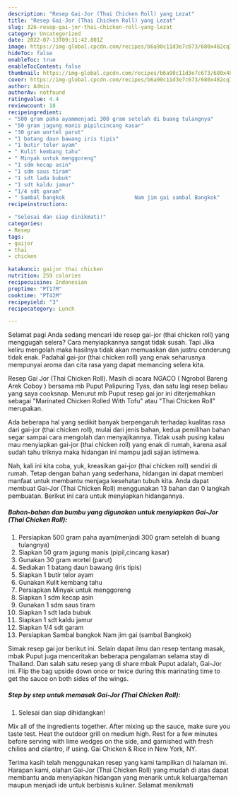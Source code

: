 ```yaml
---
description: "Resep Gai-Jor (Thai Chicken Roll) yang Lezat"
title: "Resep Gai-Jor (Thai Chicken Roll) yang Lezat"
slug: 326-resep-gai-jor-thai-chicken-roll-yang-lezat
category: Uncategorized
date: 2022-07-13T09:31:42.801Z
image: https://img-global.cpcdn.com/recipes/b6a90c11d3e7c673/680x482cq70/gai-jor-thai-chicken-roll-foto-resep-utama.jpg
hideToc: false
enableToc: true
enableTocContent: false
thumbnail: https://img-global.cpcdn.com/recipes/b6a90c11d3e7c673/680x482cq70/gai-jor-thai-chicken-roll-foto-resep-utama.jpg
cover: https://img-global.cpcdn.com/recipes/b6a90c11d3e7c673/680x482cq70/gai-jor-thai-chicken-roll-foto-resep-utama.jpg
author: Admin
authorAv: notfound
ratingvalue: 4.4
reviewcount: 18
recipeingredient:
- "500 gram paha ayammenjadi 300 gram setelah di buang tulangnya"
- "50 gram jagung manis pipilcincang kasar"
- "30 gram wortel parut"
- "1 batang daun bawang iris tipis"
- "1 butir telor ayam"
- " Kulit kembang tahu"
- " Minyak untuk menggoreng"
- "1 sdm kecap asin"
- "1 sdm saus tiram"
- "1 sdt lada bubuk"
- "1 sdt kaldu jamur"
- "1/4 sdt garam"
- " Sambal bangkok                      Nam jim gai sambal Bangkok"
recipeinstructions:

- "Selesai dan siap dinikmati!"
categories:
- Resep
tags:
- gaijor
- thai
- chicken

katakunci: gaijor thai chicken 
nutrition: 259 calories
recipecuisine: Indonesian
preptime: "PT17M"
cooktime: "PT42M"
recipeyield: "3"
recipecategory: Lunch

---
```



Selamat pagi Anda sedang mencari ide resep gai-jor (thai chicken roll) yang menggugah selera? Cara menyiapkannya sangat tidak susah. Tapi Jika keliru mengolah maka hasilnya tidak akan memuaskan dan justru cenderung tidak enak. Padahal gai-jor (thai chicken roll) yang enak seharusnya mempunyai aroma dan cita rasa yang dapat memancing selera kita.


Resep Gai Jor (Thai Chicken Roll). Masih di acara NGACO ( Ngrobol Bareng Arek Coboy ) bersama mb Puput Palipuring Tyas, dan satu lagi resep beliau yang saya cooksnap. Menurut mb Puput resep gai jor ini diterjemahkan sebagai &#34;Marinated Chicken Rolled With Tofu&#34; atau &#34;Thai Chicken Roll&#34; merupakan.

Ada beberapa hal yang sedikit banyak berpengaruh terhadap kualitas rasa dari gai-jor (thai chicken roll), mulai dari jenis bahan, kedua pemilihan bahan segar sampai cara mengolah dan menyajikannya. Tidak usah pusing kalau mau menyiapkan gai-jor (thai chicken roll) yang enak di rumah, karena asal sudah tahu triknya maka hidangan ini mampu jadi sajian istimewa.


Nah, kali ini kita coba, yuk, kreasikan gai-jor (thai chicken roll) sendiri di rumah. Tetap dengan bahan yang sederhana, hidangan ini dapat memberi manfaat untuk membantu menjaga kesehatan tubuh kita. Anda dapat membuat Gai-Jor (Thai Chicken Roll) menggunakan 13 bahan dan 0 langkah pembuatan. Berikut ini cara untuk menyiapkan hidangannya.

<!--inarticleads1-->

##### Bahan-bahan dan bumbu yang digunakan untuk menyiapkan Gai-Jor (Thai Chicken Roll):

1. Persiapkan 500 gram paha ayam(menjadi 300 gram setelah di buang tulangnya)
1. Siapkan 50 gram jagung manis (pipil,cincang kasar)
1. Gunakan 30 gram wortel (parut)
1. Sediakan 1 batang daun bawang (iris tipis)
1. Siapkan 1 butir telor ayam
1. Gunakan  Kulit kembang tahu
1. Persiapkan  Minyak untuk menggoreng
1. Siapkan 1 sdm kecap asin
1. Gunakan 1 sdm saus tiram
1. Siapkan 1 sdt lada bubuk
1. Siapkan 1 sdt kaldu jamur
1. Siapkan 1/4 sdt garam
1. Persiapkan  Sambal bangkok                      Nam jim gai (sambal Bangkok)


Simak resep gai jor berikut ini. Selain dapat ilmu dan resep tentang masak, mbak Puput juga menceritakan beberapa pengalaman selama stay di Thailand. Dan salah satu resep yang di share mbak Puput adalah, Gai-Jor ini. Flip the bag upside down once or twice during this marinating time to get the sauce on both sides of the wings. 

<!--inarticleads2-->

##### Step by step untuk memasak Gai-Jor (Thai Chicken Roll):


1. Selesai dan siap dihidangkan!

Mix all of the ingredients together. After mixing up the sauce, make sure you taste test. Heat the outdoor grill on medium high. Rest for a few minutes before serving with lime wedges on the side, and garnished with fresh chilies and cilantro, if using. Gai Chicken &amp; Rice in New York, NY. 

Terima kasih telah menggunakan resep yang kami tampilkan di halaman ini. Harapan kami, olahan Gai-Jor (Thai Chicken Roll) yang mudah di atas dapat membantu anda menyiapkan hidangan yang menarik untuk keluarga/teman maupun menjadi ide untuk berbisnis kuliner. Selamat menikmati
